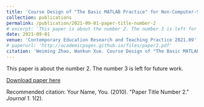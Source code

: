 ```yaml
---
title: 'Course Design of "The Basic MATLAB Practice" for Non-Computer-Science Students'
collection: publications
permalink: /publication/2021-09-01-paper-title-number-2
# excerpt: 'This paper is about the number 2. The number 3 is left for future work.'
date: 2021-09-01
venue: 'Contemporary Education Research and Teaching Practice 2021.09'
# paperurl: 'http://academicpages.github.io/files/paper2.pdf'
citation: 'Weiming Zhao, Wankun Xue. Course Design of "The Basic MATLAB Practice" for Non-Computer-Science Students, Contemporary Education Research and Teaching Practice 2021.09: 38-39'
---
```

This paper is about the number 2. The number 3 is left for future work.

[Download paper here](http://academicpages.github.io/files/paper2.pdf)

Recommended citation: Your Name, You. (2010). "Paper Title Number 2." <i>Journal 1</i>. 1(2).